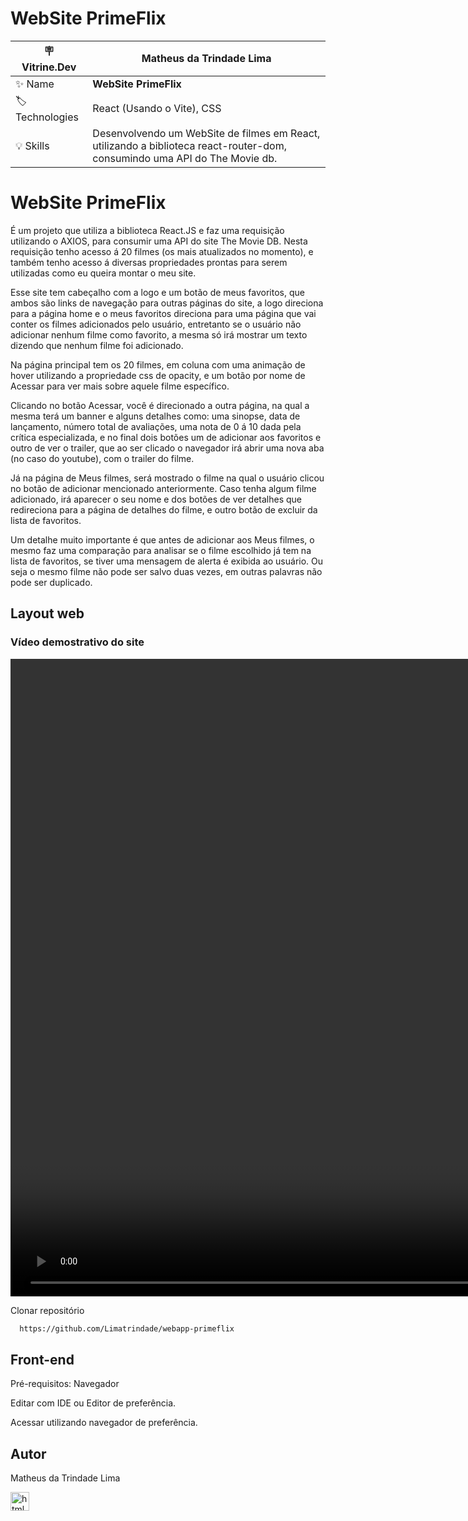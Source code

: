 # WebSite PrimeFlix 

| :placard: Vitrine.Dev | Matheus da Trindade Lima |
| -------------  | --- |
| :sparkles: Name        | **WebSite PrimeFlix**
| :label: Technologies | React (Usando o Vite), CSS
| :bulb: Skills        | Desenvolvendo um WebSite de filmes em React, utilizando a biblioteca react-router-dom, consumindo uma API do The Movie db.

# WebSite PrimeFlix
<p>
    É um projeto que utiliza a biblioteca React.JS e faz uma requisição utilizando o AXIOS, para consumir uma API do site The Movie DB. Nesta requisição tenho acesso á 20 filmes (os mais atualizados no momento), e também tenho acesso á diversas propriedades prontas para serem utilizadas como eu queira montar o meu site.
</p>
<p>
    Esse site tem cabeçalho com a logo e um botão de meus favoritos, que ambos são links de navegação para outras páginas do site, a logo direciona para a página home e o meus favoritos direciona para uma página que vai conter os filmes adicionados pelo usuário, entretanto se o usuário não adicionar nenhum filme como favorito, a mesma só irá mostrar um texto dizendo que nenhum filme foi adicionado.
</p>
<p>
    Na página principal tem os 20 filmes, em coluna com uma animação de hover utilizando a propriedade css de opacity, e um botão por nome de Acessar para ver mais sobre aquele filme específico.
</p>
<p>
    Clicando no botão Acessar, você é direcionado a outra página, na qual a mesma terá um banner e alguns detalhes como: uma sinopse, data de lançamento, número total de avaliações, uma nota de 0 á 10 dada pela crítica especializada, e no final dois botões um de adicionar aos favoritos e outro de ver o trailer, que ao ser clicado o navegador irá abrir uma nova aba (no caso do youtube), com o trailer do filme.
</p>
<p>
    Já na página de Meus filmes, será mostrado o filme na qual o usuário clicou no botão de adicionar mencionado anteriormente. Caso tenha algum filme adicionado, irá aparecer o seu nome e dos botões de ver detalhes que redireciona para a página de detalhes do filme, e outro botão de excluir da lista de favoritos.
</p>
<p>
    Um detalhe muito importante é que antes de adicionar aos Meus filmes, o mesmo faz uma comparação para analisar se o filme escolhido já tem na lista de favoritos, se tiver uma mensagem de alerta é exibida ao usuário. Ou seja o mesmo filme não pode ser salvo duas vezes, em outras palavras não pode ser duplicado.
</p>

## Layout web

### Vídeo demostrativo do site
<video width="1920" height="1020" controls> 
    <source src="./utils/video01.mp4" type="video01/mp4">
</video>

Clonar repositório

```bash
  https://github.com/Limatrindade/webapp-primeflix
```

## Front-end
Pré-requisitos: Navegador

Editar com IDE ou Editor de preferência.

Acessar utilizando navegador de preferência.

## Autor 

Matheus da Trindade Lima

<a href="https://www.linkedin.com/in/matheus-lima-809407191/" target="_blank">
    <img align="center" alt="html" height="30"  src="https://img.shields.io/badge/LinkedIn-0077B5?style=for-the-badge&logo=linkedin&logoColor=white">
</a>
